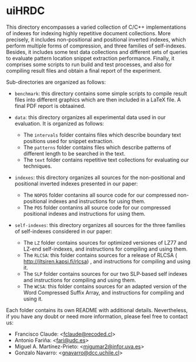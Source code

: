 # uiHRDC

This directory encompasses a varied collection of C/C++ implementations of indexes for 
indexing highly repetitive document collections. More precisely, it includes non-positional
and positional inverted indexes, which perform multiple forms of compression, and
three families of self-indexes. Besides, it includes some test data collections and 
different sets of queries to evaluate pattern location snippet extraction performance.
Finally, it comprises some scripts to run build and test processes, and also for
compiling result files and obtain a final report of the experiment.

Sub-directories are organized as follows:

  + `benchmark`: this directory contains some simple scripts to compile result files
	   into different graphics which are then included in a LaTeX file. A final
	   PDF report is obtaained.

  + `data`: this directory organizes all experimental data used in our evaluation. It
          is organized as follows:
    - The `intervals` folder contains files which describe boundary text positions used
          for snippet extraction.
    - The `patterns` folder contains files which describe patterns of different length
          to be searched in the text.
    - The `text` folder contains repetitive text collections for evaluating our techniques.
    
  + `indexes`: this directory organizes all sources for the non-positional and positional
               inverted indexes presented in our paper:
    - The `NOPOS` folder contanins all source code for our compressed non-positional
           indexes and instructions for using them.
    - The `POS` folder contanins all source code for our compressed positional indexes 
           and instructions for using them.

  + `self-indexes`: this directory organizes all sources for the three families of
     self-indexes considered in our paper:
    - The `LZ` folder contains sources for optimized versiones of LZ77 and LZ-end
          self-indexes, and instructions for compiling and using them.
    - The `RLCSA`: this folder contains sources for a release of RLCSA ( <http://jltsiren.kapsi.fi/rlcsa>)
	  , and instructions for compiling and using it.
    - The `SLP` folder contains sources for our two SLP-based self indexes and
	  instructions for compiling and using them.
    - The `WCSA`: this folder contains sources for an adapted version of the Word 
	  Compressed Suffix Array, and instructions for compiling and using it.

Each folder contains its own README with additional details. Nevertheless, if you have any 
doubt or need more information, please feel free to contact us:

- Francisco Claude: \<fclaude@recoded.cl\>
- Antonio Fariña: \<fari@udc.es\>
- Miguel A. Martínez-Prieto: \<migumar2@infor.uva.es\>
- Gonzalo Navarro:  \<gnavarro@dcc.uchile.cl\>
